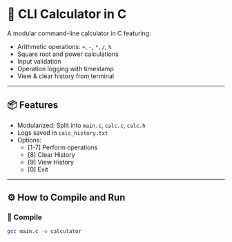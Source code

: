 # 🧮 CLI Calculator in C

A modular command-line calculator in C featuring:
- Arithmetic operations: `+`, `-`, `*`, `/`, `%`
- Square root and power calculations
- Input validation
- Operation logging with timestamp
- View & clear history from terminal

---

## 📦 Features

- Modularized: Split into `main.c`, `calc.c`, `calc.h`
- Logs saved in `calc_history.txt`
- Options:
  - [1-7] Perform operations
  - [8] Clear History
  - [9] View History
  - [0] Exit

---

## ⚙️ How to Compile and Run

### 🔧 Compile

```bash
gcc main.c -o calculator

